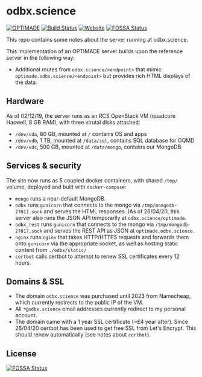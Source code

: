 # odbx.science

[![OPTIMADE](https://img.shields.io/endpoint?url=https://raw.githubusercontent.com/Materials-Consortia/optimade-python-tools/v0.13.3/optimade-version.json)](https://github.com/Materials-Consortia/OPTIMADE/)
[![Build Status](https://img.shields.io/github/workflow/status/ml-evs/odbx.science/Remote%20validator?logo=github)](https://github.com/ml-evs/odbx.science/actions?query=branch%3Amaster+)
[![Website](https://img.shields.io/website?down_color=lightgrey&down_message=down&label=OPTIMADE%20API&logo=json&up_color=green&up_message=up&url=https%3A%2F%2Foptimade.odbx.science)](https://optimade.odbx.science/)
[![FOSSA Status](https://app.fossa.com/api/projects/git%2Bgithub.com%2Fml-evs%2Fodbx.science.svg?type=shield)](https://app.fossa.com/projects/git%2Bgithub.com%2Fml-evs%2Fodbx.science?ref=badge_shield)

This repo contains some notes about the server running at odbx.science. 

This implementation of an OPTIMADE server builds upon the reference server in
the following way:

- Additional routes from `odbx.science/<endpoint>` that mimic `optimade.odbx.science/<endpoint>` but
  provides rich HTML displays of the data.

## Hardware 

As of 02/12/19, the server runs as an RCS OpenStack VM (quadcore Haswell, 8 GB RAM), with three virutal disks attached:

- `/dev/vda`, 80 GB, mounted at `/` contains OS and apps
- `/dev/vdb`, 1 TB, mounted at `/data/sql`, contains SQL database for OQMD
- `/dev/vdc`, 500 GB, mounted at `/data/mongo`, contains our MongoDB.

## Services & security

The site now runs as 5 coupled docker containers, with shared `/tmp/` volume, deployed and built with `docker-compose`:
- `mongo` runs a near-default MongoDB.
- `odbx` runs `gunicorn` that connects to the mongo via `/tmp/mongodb-27017.sock` and serves the HTML responses. (As of 26/04/20, this server also runs the JSON API temporarily at `odbx.science/optimade`.
- `odbx_rest` runs `gunicorn` that connects to the mongo via `/tmp/mongodb-27017.sock` and serves the REST API as JSON at `optimade.odbx.science`.
- `nginx` runs `nginx` that takes HTTP/HTTPS requests and forwards them onto `gunicorn` via the appropriate socket, as well as hosting static content from `./odbx/static/`
- `certbot` calls certbot to attempt to renew SSL certificates every 12 hours.

## Domains & SSL

- The domain `odbx.science` was purchased until 2023 from Namecheap, which currently redirects to the public IP of the VM.
- All `*@odbx.science` email addresses currently redirect to my personal account.
- The domain came with a 1 year SSL certificate (~£4 year after). Since 26/04/20 certbot has been used to get free SSL from Let's Encrypt. This should renew automatically (see notes about `certbot`).


## License
[![FOSSA Status](https://app.fossa.com/api/projects/git%2Bgithub.com%2Fml-evs%2Fodbx.science.svg?type=large)](https://app.fossa.com/projects/git%2Bgithub.com%2Fml-evs%2Fodbx.science?ref=badge_large)